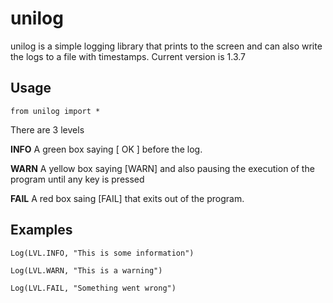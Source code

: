 # unilog

unilog is a simple logging library that prints to the screen and can also write the logs to a file with timestamps.
Current version is 1.3.7

## Usage
`from unilog import *`

There are 3 levels

**INFO** A green box saying [ OK ] before the log.

**WARN** A yellow box saying [WARN] and also pausing the execution of the program until any key is pressed

**FAIL** A red box saing [FAIL] that exits out of the program.

## Examples

`Log(LVL.INFO, "This is some information")`

`Log(LVL.WARN, "This is a warning")`

`Log(LVL.FAIL, "Something went wrong")`
